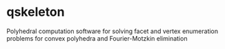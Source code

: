 # qskeleton
Polyhedral computation software for solving facet and vertex enumeration problems for convex polyhedra and Fourier-Motzkin elimination
